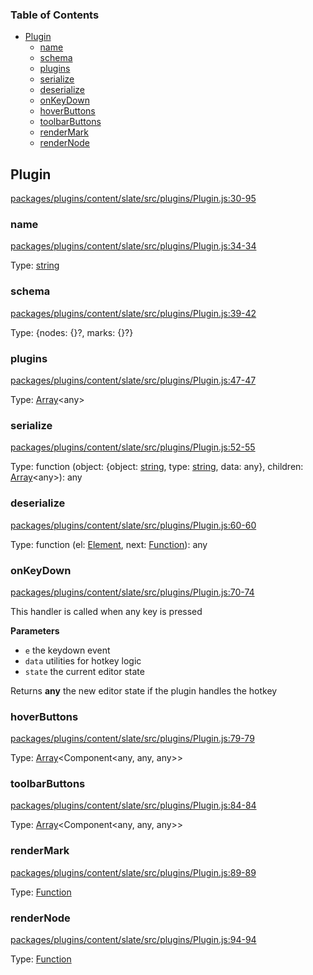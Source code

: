 <!-- Generated by documentation.js. Update this documentation by updating the source code. -->

### Table of Contents

-   [Plugin][1]
    -   [name][2]
    -   [schema][3]
    -   [plugins][4]
    -   [serialize][5]
    -   [deserialize][6]
    -   [onKeyDown][7]
    -   [hoverButtons][8]
    -   [toolbarButtons][9]
    -   [renderMark][10]
    -   [renderNode][11]

## Plugin

[packages/plugins/content/slate/src/plugins/Plugin.js:30-95][12]

### name

[packages/plugins/content/slate/src/plugins/Plugin.js:34-34][13]

Type: [string][14]

### schema

[packages/plugins/content/slate/src/plugins/Plugin.js:39-42][15]

Type: {nodes: {}?, marks: {}?}

### plugins

[packages/plugins/content/slate/src/plugins/Plugin.js:47-47][16]

Type: [Array][17]&lt;any>

### serialize

[packages/plugins/content/slate/src/plugins/Plugin.js:52-55][18]

Type: function (object: {object: [string][14], type: [string][14], data: any}, children: [Array][17]&lt;any>): any

### deserialize

[packages/plugins/content/slate/src/plugins/Plugin.js:60-60][19]

Type: function (el: [Element][20], next: [Function][21]): any

### onKeyDown

[packages/plugins/content/slate/src/plugins/Plugin.js:70-74][22]

This handler is called when any key is pressed

**Parameters**

-   `e`  the keydown event
-   `data`  utilities for hotkey logic
-   `state`  the current editor state

Returns **any** the new editor state if the plugin handles the hotkey

### hoverButtons

[packages/plugins/content/slate/src/plugins/Plugin.js:79-79][23]

Type: [Array][17]&lt;Component&lt;any, any, any>>

### toolbarButtons

[packages/plugins/content/slate/src/plugins/Plugin.js:84-84][24]

Type: [Array][17]&lt;Component&lt;any, any, any>>

### renderMark

[packages/plugins/content/slate/src/plugins/Plugin.js:89-89][25]

Type: [Function][21]

### renderNode

[packages/plugins/content/slate/src/plugins/Plugin.js:94-94][26]

Type: [Function][21]

[1]: #plugin

[2]: #name

[3]: #schema

[4]: #plugins

[5]: #serialize

[6]: #deserialize

[7]: #onkeydown

[8]: #hoverbuttons

[9]: #toolbarbuttons

[10]: #rendermark

[11]: #rendernode

[12]: https://github.com/nolandg/editor/blob/0d25af1dd3657189357562ee07552b6fa04e8f6d/packages/plugins/content/slate/src/plugins/Plugin.js#L30-L95 "Source code on GitHub"

[13]: https://github.com/nolandg/editor/blob/0d25af1dd3657189357562ee07552b6fa04e8f6d/packages/plugins/content/slate/src/plugins/Plugin.js#L34-L34 "Source code on GitHub"

[14]: https://developer.mozilla.org/docs/Web/JavaScript/Reference/Global_Objects/String

[15]: https://github.com/nolandg/editor/blob/0d25af1dd3657189357562ee07552b6fa04e8f6d/packages/plugins/content/slate/src/plugins/Plugin.js#L39-L42 "Source code on GitHub"

[16]: https://github.com/nolandg/editor/blob/0d25af1dd3657189357562ee07552b6fa04e8f6d/packages/plugins/content/slate/src/plugins/Plugin.js#L47-L47 "Source code on GitHub"

[17]: https://developer.mozilla.org/docs/Web/JavaScript/Reference/Global_Objects/Array

[18]: https://github.com/nolandg/editor/blob/0d25af1dd3657189357562ee07552b6fa04e8f6d/packages/plugins/content/slate/src/plugins/Plugin.js#L52-L55 "Source code on GitHub"

[19]: https://github.com/nolandg/editor/blob/0d25af1dd3657189357562ee07552b6fa04e8f6d/packages/plugins/content/slate/src/plugins/Plugin.js#L60-L60 "Source code on GitHub"

[20]: https://developer.mozilla.org/docs/Web/API/Element

[21]: https://developer.mozilla.org/docs/Web/JavaScript/Reference/Statements/function

[22]: https://github.com/nolandg/editor/blob/0d25af1dd3657189357562ee07552b6fa04e8f6d/packages/plugins/content/slate/src/plugins/Plugin.js#L70-L74 "Source code on GitHub"

[23]: https://github.com/nolandg/editor/blob/0d25af1dd3657189357562ee07552b6fa04e8f6d/packages/plugins/content/slate/src/plugins/Plugin.js#L79-L79 "Source code on GitHub"

[24]: https://github.com/nolandg/editor/blob/0d25af1dd3657189357562ee07552b6fa04e8f6d/packages/plugins/content/slate/src/plugins/Plugin.js#L84-L84 "Source code on GitHub"

[25]: https://github.com/nolandg/editor/blob/0d25af1dd3657189357562ee07552b6fa04e8f6d/packages/plugins/content/slate/src/plugins/Plugin.js#L89-L89 "Source code on GitHub"

[26]: https://github.com/nolandg/editor/blob/0d25af1dd3657189357562ee07552b6fa04e8f6d/packages/plugins/content/slate/src/plugins/Plugin.js#L94-L94 "Source code on GitHub"

